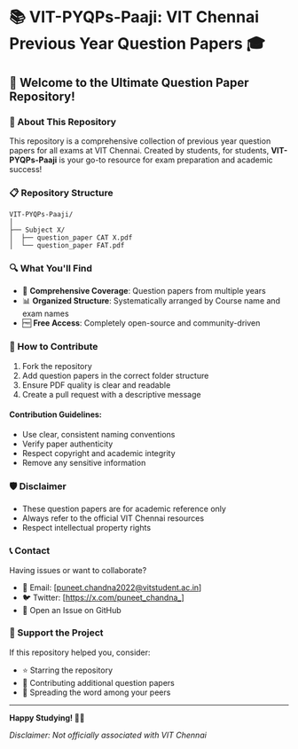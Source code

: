 # 📚 VIT-PYQPs-Paaji: VIT Chennai Previous Year Question Papers 🎓

## 🌟 Welcome to the Ultimate Question Paper Repository! 


### 🚀 About This Repository

This repository is a comprehensive collection of previous year question papers for all exams at VIT Chennai. Created by students, for students, **VIT-PYQPs-Paaji** is your go-to resource for exam preparation and academic success!

### 📋 Repository Structure

```
VIT-PYQPs-Paaji/
│
├── Subject X/  
│  ├── question_paper CAT X.pdf
│  └── question_paper FAT.pdf
```

### 🔍 What You'll Find

- 💯 **Comprehensive Coverage**: Question papers from multiple years
- 📊 **Organized Structure**: Systematically arranged by Course name and exam names
- 🆓 **Free Access**: Completely open-source and community-driven

### 🤝 How to Contribute

1. Fork the repository
2. Add question papers in the correct folder structure
3. Ensure PDF quality is clear and readable
4. Create a pull request with a descriptive message

#### Contribution Guidelines:
- Use clear, consistent naming conventions
- Verify paper authenticity
- Respect copyright and academic integrity
- Remove any sensitive information

### 🛡️ Disclaimer

- These question papers are for academic reference only
- Always refer to the official VIT Chennai resources
- Respect intellectual property rights

### 📞 Contact

Having issues or want to collaborate?
- 📧 Email: [puneet.chandna2022@vitstudent.ac.in]
- 🐦 Twitter: [https://x.com/puneet_chandna_]
- 💬 Open an Issue on GitHub

### 🌈 Support the Project

If this repository helped you, consider:
- ⭐ Starring the repository
- 🤝 Contributing additional question papers
- 💖 Spreading the word among your peers


---

**Happy Studying! 📖✨**

*Disclaimer: Not officially associated with VIT Chennai*
